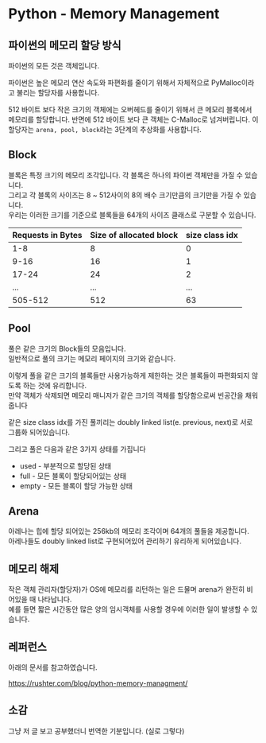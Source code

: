 # Python - Memory Management

## 파이썬의 메모리 할당 방식

파이썬의 모든 것은 객체입니다.

파이썬은 높은 메모리 연산 속도와 파편화를 줄이기 위해서 자체적으로 PyMalloc이라고 불리는 할당자를 사용합니다.

512 바이트 보다 작은 크기의 객체에는 오버헤드를 줄이기 위해서 큰 메모리 블록에서 메모리를 할당합니다. 반면에 512 바이트 보다 큰 객체는 C-Malloc로 넘겨버립니다.
이 할당자는 ``arena, pool, block``라는 3단계의 추상화를 사용합니다.

## Block

블록은 특정 크기의 메모리 조각입니다. 각 블록은 하나의 파이썬 객체만을 가질 수 있습니다.  <!-- TODO: 수정하기 -->   
그리고 각 블록의 사이즈는 8 ~ 512사이의 8의 배수 크기만큼의 크기만을 가질 수 있습니다.  
우리는 이러한 크기를 기준으로 블록들을 64개의 사이즈 클래스로 구분할 수 있습니다.

 Requests in Bytes | Size of allocated block | size class idx
---|-----|---
   1-8   |  8  | 0 |
  9-16   | 16  | 1 |
  17-24  | 24  | 2 |
   ...   | ... | ... |
 505-512 | 512 |  63 |

## Pool

풀은 같은 크기의 Block들의 모음입니다.  
일반적으로 풀의 크기는 메모리 페이지의 크기와 같습니다.  

이렇게 풀을 같은 크기의 블록들만 사용가능하게 제한하는 것은 블록들이 파편화되지 않도록 하는 것에 유리합니다.  
만약 객체가 삭제되면 메모리 매니저가 같은 크기의 객체를 할당함으로써 빈공간을 채워줍니다

같은 size class idx를 가진 풀끼리는 doubly linked list(e. previous, next)로 서로 그룹화 되어있습니다.

그리고 풀은 다음과 같은 3가지 상태를 가집니다

- used  - 부분적으로 할당된 상태
- full  - 모든 블록이 할당되어있는 상태
- empty - 모든 블록이 할당 가능한 상태

## Arena

아레나는 힙에 할당 되어있는 256kb의 메모리 조각이며 64개의 풀들을 제공합니다.  
아레나들도 doubly linked list로 구현되어있어 관리하기 유리하게 되어있습니다.

## 메모리 해제

작은 객체 관리자(할당자)가 OS에 메모리를 리턴하는 일은 드물며 arena가 완전히 비어있을 때 나타납니다.  
예를 들면 짧은 시간동안 많은 양의 임시객체를 사용할 경우에 이러한 일이 발생할 수 있습니다.

## 레퍼런스

아래의 문서를 참고하였습니다.

https://rushter.com/blog/python-memory-managment/

## 소감

그냥 저 글 보고 공부했더니 번역한 기분입니다. (실로 그렇다)